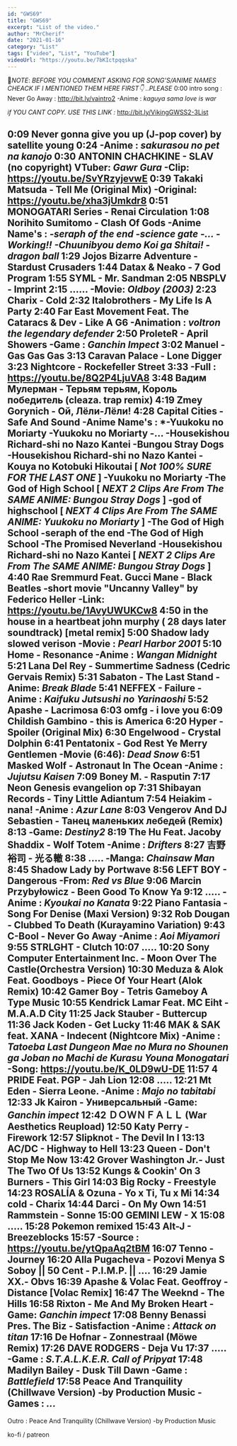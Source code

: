 ```yaml
---
id: "GWS69"
title: "GWS69"
excerpt: "List of the video."
author: "MrCherif"
date: "2021-01-16"
category: "List"
tags: ["video", "List", "YouTube"]
videoUrl: "https://youtu.be/7bKIctpqqska"
---
```

📌*NOTE*:
*BEFORE YOU COMMENT ASKING FOR SONG'S/ANIME NAMES CHEACK IF I MENTIONED THEM HERE FIRST👇 ..PLEASE*
0:00 intro song : Never Go Away :
http://bit.ly/vaintro2
-Anime : *kaguya sama love is war*

*if YOU CANT COPY. USE THIS LINK :*
http://bit.ly/VikingGWSS2-3List

0:09 Never gonna give you up (J-pop cover) by satellite young
0:24
-Anime : *sakurasou no pet na kanojo*
0:30 ANTONIN CHACHKINE - SLAV (no copyright)
VTuber: *Gawr Gura*
-Clip: https://youtu.be/SvYRzyjevwE
0:39 Takaki Matsuda - Tell Me (Original Mix)
-Original: https://youtu.be/xha3jUmkdr8
0:51 MONOGATARI Series -  Renai Circulation
1:08 Norihito Sumitomo - Clash Of Gods
-Anime Name's : *-seraph of the end
-science gate
-...
-Working!!
-Chuunibyou demo Koi ga Shitai!
-dragon ball*
1:29 Jojos Bizarre Adventure - Stardust Crusaders
1:44 Datax & Neako - 7 God Program
1:55 SYML - Mr. Sandman
2:05 NBSPLV - Imprint
2:15 ......
-Movie: *Oldboy (2003)*
2:23 Charix - Cold
2:32 Italobrothers - My Life Is A Party
2:40 Far East Movement Feat. The Cataracs & Dev - Like A G6
-Animation : *voltron the legendary defender*
2:50 ProleteR - April Showers
-Game : *Ganchin Impect*
3:02 Manuel - Gas Gas Gas
3:13 Caravan Palace - Lone Digger
3:23 Nightcore - Rockefeller Street
3:33 
-Full : https://youtu.be/8Q2P4LjuVA8
3:48 Вадим Мулерман - Терьям терьям, Король победитель (cleaza. trap remix)
4:19 Zmey Gorynich - Ой, Лёли-Лёли! 
4:28 Capital Cities - Safe And Sound
-Anime Name's : 
*-Yuukoku no Moriarty
-Yuukoku no Moriarty
-...
-Housekishou Richard-shi no Nazo Kantei
-Bungou Stray Dogs 
-Housekishou Richard-shi no Nazo Kantei
-Kouya no Kotobuki Hikoutai
[ *Not 100% SURE FOR THE LAST ONE* ]
-Yuukoku no Moriarty
-The God of High School
[ *NEXT 2 Clips Are From The SAME ANIME: Bungou Stray Dogs* ]
-god of highschool
[ *NEXT 4 Clips Are From The SAME ANIME: Yuukoku no Moriarty* ]
-The God of High School
-seraph of the end
-The God of High School
-The Promised Neverland
-Housekishou Richard-shi no Nazo Kantei
[ *NEXT 2 Clips Are From The SAME ANIME: Bungou Stray Dogs* ]
4:40 Rae Sremmurd Feat. Gucci Mane - Black Beatles
-short movie "Uncanny Valley" by Federico Heller
-Link: https://youtu.be/1AvyUWUKCw8
4:50 in the house in a heartbeat john murphy ( 28 days later soundtrack) [metal remix]
5:00 Shadow lady slowed verison
-Movie : *Pearl Harbor 2001*
5:10 Home - Resonance
-Anime : *Wangan Midnight*
5:21 Lana Del Rey - Summertime Sadness (Cedric Gervais Remix)
5:31 Sabaton - The Last Stand
-Anime: *Break Blade*
5:41 NEFFEX - Failure
-Anime : *Kaifuku Jutsushi no Yarinaoshi*
5:52 Apashe - Lacrimosa
6:03 omfg - i love you
6:09 Childish Gambino - this is America
6:20 Hyper - Spoiler (Original Mix)
6:30 Engelwood - Crystal Dolphin
6:41 Pentatonix - God Rest Ye Merry Gentlemen
-Movie (6:46): *Dead Snow*
6:51 Masked Wolf - Astronaut In The Ocean
-Anime : *Jujutsu Kaisen*
7:09 Boney M. - Rasputin
7:17 Neon Genesis evangelion op
7:31 Shibayan Records - Tiny Little Adiantum
7:54 Heiakim - nana!
-Anime : *Azur Lane*
8:03 Vengerov And DJ Sebastien - Танец маленьких лебедей (Remix)
8:13
-Game: *Destiny2*
8:19 The Hu Feat. Jacoby Shaddix - Wolf Totem
-Anime : *Drifters*
8:27 吉野 裕司 - 光る轍
8:38 .....
-Manga: *Chainsaw Man*
8:45 Shadow Lady by Portwave
8:56 LEFT BOY - Dangerous
-From: *Red vs Blue*
9:06 Marcin Przybyłowicz - Been Good To Know Ya
9:12 .....
-Anime : *Kyoukai no Kanata*
9:22 Piano Fantasia - Song For Denise (Maxi Version)
9:32 Rob Dougan - Clubbed To Death (Kurayamino Variation)
9:43 C-Bool - Never Go Away
-Anime : *Aoi Miyamori*
9:55 STRLGHT - Clutch
10:07 .....
10:20 Sony Computer Entertainment Inc. - Moon Over The Castle(Orchestra Version)
10:30 Meduza & Alok Feat. Goodboys - Piece Of Your Heart (Alok Remix)
10:42 Gamer Boy - Tetris Gameboy A Type Music
10:55 Kendrick Lamar Feat. MC Eiht - M.A.A.D City
11:25 Jack Stauber - Buttercup
11:36 Jack Koden - Get Lucky
11:46 MAK & SAK feat. XANA - Indecent (Nightcore Mix)
-Anime : *Tatoeba Last Dungeon Mae no Mura no Shounen ga Joban no Machi de Kurasu Youna Monogatari*
-Song: https://youtu.be/K_0LD9wU-DE
11:57 4 PRIDE Feat. PGP - Jah Lion
12:08 .....
12:21 Mt Eden - Sierra Leone.
-Anime : *Majo no tabitabi*
12:33 Jk Kairon - Универсальный
-Game: *Ganchin impect*
12:42 ＤＯＷＮＦＡＬＬ (War Aesthetics Reupload)
12:50 Katy Perry - Firework
12:57 Slipknot - The Devil In I
13:13 AC/DC - Highway to Hell
13:23 Queen - Don't Stop Me Now
13:42 Grover Washington Jr.- Just The Two Of Us
13:52 Kungs & Cookin' On 3 Burners - This Girl
14:03 Big Rocky - Freestyle
14:23 ROSALÍA & Ozuna - Yo x Ti, Tu x Mi
14:34 cold - Charix
14:44 Darci - On My Own
14:51 Rammstein - Sonne
15:00 GEMINI LEW - X
15:08 .....
15:28 Pokemon remixed
15:43 Alt-J - Breezeblocks
15:57 
-Source : https://youtu.be/ytQpaAq2tBM
16:07 Tenno - Journey
16:20 Alla Pugacheva - Pozovi Menya S Soboy || 50 Cent - P.I.M.P. || ....
16:29 Jamie XX.- Obvs
16:39 Apashe & Volac Feat. Geoffroy - Distance [Volac Remix]
16:47 The Weeknd - The Hills
16:58 Rixton - Me And My Broken Heart
-Game: *Ganchin impect*
17:08 Benny Benassi Pres. The Biz - Satisfaction
-Anime : *Attack on titan*
17:16 De Hofnar - Zonnestraal (Möwe Remix)
17:26 DAVE RODGERS - Deja Vu
17:37 .....
-Game : *S.T.A.L.K.E.R. Call of Pripyat*
17:48 Madilyn Bailey - Dusk Till Dawn
-Game : *Battlefield*
17:58 Peace And Tranquility (Chillwave Version) -by Production Music
-Games : *...*
----
Outro : Peace And Tranquility (Chillwave Version) -by Production Music

ko-fi / patreon 
